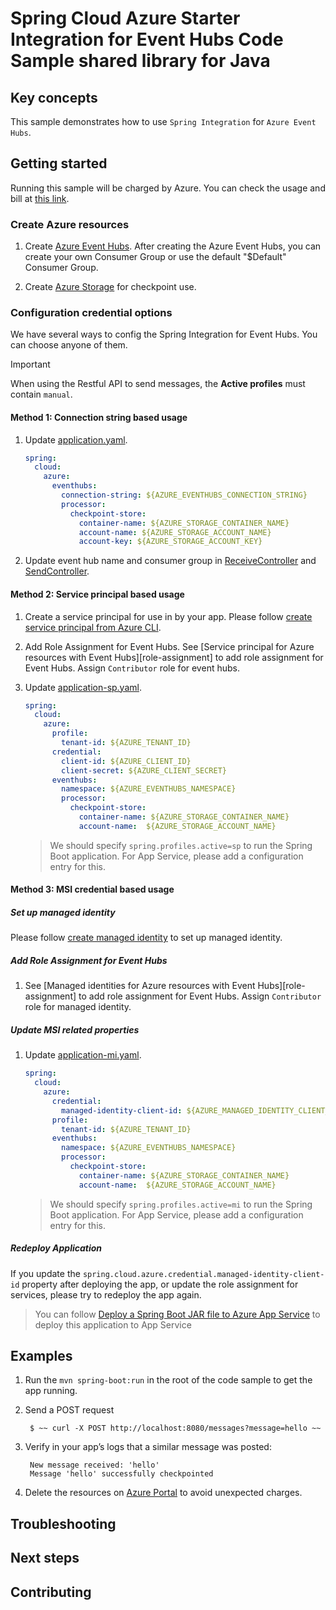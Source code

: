 # Spring Cloud Azure Starter Integration for Event Hubs Code Sample shared library for Java

## Key concepts

This sample demonstrates how to use `Spring Integration` for `Azure
Event Hubs`.


## Getting started

Running this sample will be charged by Azure. You can check the usage and bill at
[this link][azure-account].


### Create Azure resources

1. Create [Azure Event Hubs][create-event-hubs].
    After creating the Azure Event Hubs, you
    can create your own Consumer Group or use the default "$Default" Consumer Group.

2. Create [Azure Storage][create-azure-storage] for checkpoint use.

### Configuration credential options

We have several ways to config the Spring Integration for Event Hubs. You can choose anyone of them.

>[!Important]
>
>  When using the Restful API to send messages, the **Active profiles** must contain `manual`.
> 
#### Method 1: Connection string based usage

1. Update [application.yaml][application.yaml].
    ```yaml
    spring:
      cloud:
        azure:
          eventhubs:
            connection-string: ${AZURE_EVENTHUBS_CONNECTION_STRING}
            processor:
              checkpoint-store:
                container-name: ${AZURE_STORAGE_CONTAINER_NAME}
                account-name: ${AZURE_STORAGE_ACCOUNT_NAME}
                account-key: ${AZURE_STORAGE_ACCOUNT_KEY}
    ```

1.  Update event hub name and consumer group in
    [ReceiveController][receive-controller] and [SendController][send-controller].

#### Method 2: Service principal based usage

1. Create a service principal for use in by your app. Please follow
    [create service principal from Azure CLI][create-sp-using-azure-cli].

2. Add Role Assignment for Event Hubs. See
    [Service principal for Azure resources with Event Hubs][role-assignment]
    to add role assignment for Event Hubs. Assign `Contributor` role for event hubs.

3. Update [application-sp.yaml][application-sp.yaml].
    ```yaml
    spring:
      cloud:
        azure:
          profile:
            tenant-id: ${AZURE_TENANT_ID}
          credential:
            client-id: ${AZURE_CLIENT_ID}
            client-secret: ${AZURE_CLIENT_SECRET}
          eventhubs:
            namespace: ${AZURE_EVENTHUBS_NAMESPACE}
            processor:
              checkpoint-store:
                container-name: ${AZURE_STORAGE_CONTAINER_NAME}
                account-name:  ${AZURE_STORAGE_ACCOUNT_NAME}
    ```
    > We should specify `spring.profiles.active=sp` to run the Spring Boot application.
    For App Service, please add a configuration entry for this.
#### Method 3: MSI credential based usage

##### Set up managed identity

Please follow [create managed identity][create-managed-identity] to set up managed identity.

##### Add Role Assignment for Event Hubs

1.  See [Managed identities for Azure resources with Event Hubs][role-assignment]
    to add role assignment for Event Hubs. Assign `Contributor` role for managed identity.


##### Update MSI related properties

1.  Update [application-mi.yaml][application-mi.yaml].
    ```yaml
    spring:
      cloud:
        azure:
          credential:
            managed-identity-client-id: ${AZURE_MANAGED_IDENTITY_CLIENT_ID}
          profile:
            tenant-id: ${AZURE_TENANT_ID}
          eventhubs:
            namespace: ${AZURE_EVENTHUBS_NAMESPACE}
            processor:
              checkpoint-store:
                container-name: ${AZURE_STORAGE_CONTAINER_NAME}
                account-name:  ${AZURE_STORAGE_ACCOUNT_NAME}
    ```
    > We should specify `spring.profiles.active=mi` to run the Spring Boot application.
    For App Service, please add a configuration entry for this.

##### Redeploy Application

If you update the `spring.cloud.azure.credential.managed-identity-client-id`
property after deploying the app, or update the role assignment for
services, please try to redeploy the app again.

> You can follow
> [Deploy a Spring Boot JAR file to Azure App Service][deploy-spring-boot-application-to-app-service]
> to deploy this application to App Service

## Examples

1. Run the `mvn spring-boot:run` in the root of the code sample to get the app running.

2. Send a POST request

        $ ~~ curl -X POST http://localhost:8080/messages?message=hello ~~

3. Verify in your app’s logs that a similar message was posted:

        New message received: 'hello'
        Message 'hello' successfully checkpointed

4. Delete the resources on [Azure Portal][azure-portal] to avoid unexpected charges.


## Troubleshooting

## Next steps

## Contributing


<!-- LINKS -->
[azure-account]: https://azure.microsoft.com/account/
[azure-portal]: https://ms.portal.azure.com/
[create-event-hubs]: https://docs.microsoft.com/azure/event-hubs/
[create-azure-storage]: https://docs.microsoft.com/azure/storage/
[create-managed-identity]: https://github.com/Azure-Samples/azure-spring-boot-samples/blob/spring-cloud-azure_4.0/create-managed-identity.md
[create-sp-using-azure-cli]: https://github.com/Azure-Samples/azure-spring-boot-samples/blob/spring-cloud-azure_4.0/create-sp-using-azure-cli.md
[eventhub-operation]: https://github.com/Azure/azure-sdk-for-java/blob/azure-spring-boot_3.6.0/sdk/spring/azure-spring-integration-eventhubs/src/spring-cloud-azure_4.0/java/com/azure/spring/integration/eventhub/api/EventHubOperation.java
[receive-controller]: src/main/java/com/azure/spring/sample/eventhubs/ReceiveController.java
[send-controller]: src/main/java/com/azure/spring/sample/eventhubs/SendController.java
[application.yaml]: src/main/resources/application-cs.yaml
[application-sp.yaml]: src/main/resources/application.yaml
[application-mi.yaml]: src/main/resources/application-mi.yaml
[deploy-spring-boot-application-to-app-service]: https://docs.microsoft.com/java/azure/spring-framework/deploy-spring-boot-java-app-with-maven-plugin?toc=%2Fazure%2Fapp-service%2Fcontainers%2Ftoc.json&view=azure-java-stable

